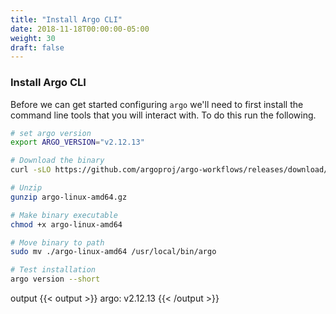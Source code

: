 ```yaml
---
title: "Install Argo CLI"
date: 2018-11-18T00:00:00-05:00
weight: 30
draft: false
---
```


### Install Argo CLI

Before we can get started configuring `argo` we'll need to first install the
command line tools that you will interact with. To do this run the following.

```bash
# set argo version
export ARGO_VERSION="v2.12.13"
```

```bash
# Download the binary
curl -sLO https://github.com/argoproj/argo-workflows/releases/download/${ARGO_VERSION}/argo-linux-amd64.gz

# Unzip
gunzip argo-linux-amd64.gz

# Make binary executable
chmod +x argo-linux-amd64

# Move binary to path
sudo mv ./argo-linux-amd64 /usr/local/bin/argo

# Test installation
argo version --short
```

output
{{< output >}}
argo: v2.12.13
{{< /output >}}
